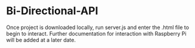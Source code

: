 # Bi-Directional-API
Once project is downloaded locally, run server.js and enter the .html file to begin to interact. Further documentation for interaction with Raspberry Pi will be added at a later date.
